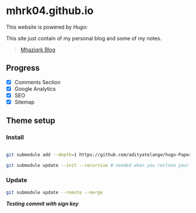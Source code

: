 # mhrk04.github.io

This website is powered by *Hugo*:

This site just contain of my personal blog and some of my notes.

>[Mhaziqrk Blog](https://www.mhaziqrk.uk)

## Progress

- [X] Comments Section
- [X] Google Analytics
- [X] SEO
- [X] Sitemap

## Theme setup

### Install

```bash

git submodule add --depth=1 https://github.com/adityatelange/hugo-PaperMod.git themes/PaperMod

git submodule update --init --recursive # needed when you reclone your repo (submodules may not get cloned automatically)

```


### Update

```bash
git submodule update --remote --merge
```

***Testing commit with sign key***
